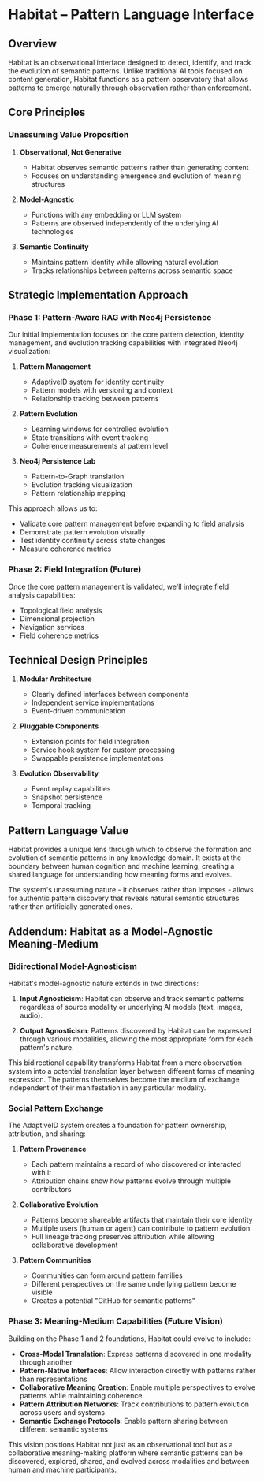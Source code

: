 # Habitat – Pattern Language Interface

## Overview

Habitat is an observational interface designed to detect, identify, and track the evolution of semantic patterns. Unlike traditional AI tools focused on content generation, Habitat functions as a pattern observatory that allows patterns to emerge naturally through observation rather than enforcement.

## Core Principles

### Unassuming Value Proposition

1. **Observational, Not Generative**
   - Habitat observes semantic patterns rather than generating content
   - Focuses on understanding emergence and evolution of meaning structures

2. **Model-Agnostic**
   - Functions with any embedding or LLM system
   - Patterns are observed independently of the underlying AI technologies

3. **Semantic Continuity**
   - Maintains pattern identity while allowing natural evolution
   - Tracks relationships between patterns across semantic space

## Strategic Implementation Approach

### Phase 1: Pattern-Aware RAG with Neo4j Persistence

Our initial implementation focuses on the core pattern detection, identity management, and evolution tracking capabilities with integrated Neo4j visualization:

1. **Pattern Management**
   - AdaptiveID system for identity continuity
   - Pattern models with versioning and context
   - Relationship tracking between patterns

2. **Pattern Evolution**
   - Learning windows for controlled evolution
   - State transitions with event tracking
   - Coherence measurements at pattern level

3. **Neo4j Persistence Lab**
   - Pattern-to-Graph translation
   - Evolution tracking visualization
   - Pattern relationship mapping

This approach allows us to:
- Validate core pattern management before expanding to field analysis
- Demonstrate pattern evolution visually
- Test identity continuity across state changes
- Measure coherence metrics

### Phase 2: Field Integration (Future)

Once the core pattern management is validated, we'll integrate field analysis capabilities:
- Topological field analysis
- Dimensional projection
- Navigation services
- Field coherence metrics

## Technical Design Principles

1. **Modular Architecture**
   - Clearly defined interfaces between components
   - Independent service implementations
   - Event-driven communication

2. **Pluggable Components**
   - Extension points for field integration
   - Service hook system for custom processing
   - Swappable persistence implementations

3. **Evolution Observability**
   - Event replay capabilities
   - Snapshot persistence
   - Temporal tracking

## Pattern Language Value

Habitat provides a unique lens through which to observe the formation and evolution of semantic patterns in any knowledge domain. It exists at the boundary between human cognition and machine learning, creating a shared language for understanding how meaning forms and evolves.

The system's unassuming nature - it observes rather than imposes - allows for authentic pattern discovery that reveals natural semantic structures rather than artificially generated ones.

## Addendum: Habitat as a Model-Agnostic Meaning-Medium

### Bidirectional Model-Agnosticism

Habitat's model-agnostic nature extends in two directions:

1. **Input Agnosticism**: Habitat can observe and track semantic patterns regardless of source modality or underlying AI models (text, images, audio).

2. **Output Agnosticism**: Patterns discovered by Habitat can be expressed through various modalities, allowing the most appropriate form for each pattern's nature.

This bidirectional capability transforms Habitat from a mere observation system into a potential translation layer between different forms of meaning expression. The patterns themselves become the medium of exchange, independent of their manifestation in any particular modality.

### Social Pattern Exchange

The AdaptiveID system creates a foundation for pattern ownership, attribution, and sharing:

1. **Pattern Provenance**
   - Each pattern maintains a record of who discovered or interacted with it
   - Attribution chains show how patterns evolve through multiple contributors

2. **Collaborative Evolution**
   - Patterns become shareable artifacts that maintain their core identity
   - Multiple users (human or agent) can contribute to pattern evolution
   - Full lineage tracking preserves attribution while allowing collaborative development

3. **Pattern Communities**
   - Communities can form around pattern families
   - Different perspectives on the same underlying pattern become visible
   - Creates a potential "GitHub for semantic patterns"

### Phase 3: Meaning-Medium Capabilities (Future Vision)

Building on the Phase 1 and 2 foundations, Habitat could evolve to include:

- **Cross-Modal Translation**: Express patterns discovered in one modality through another
- **Pattern-Native Interfaces**: Allow interaction directly with patterns rather than representations
- **Collaborative Meaning Creation**: Enable multiple perspectives to evolve patterns while maintaining coherence
- **Pattern Attribution Networks**: Track contributions to pattern evolution across users and systems
- **Semantic Exchange Protocols**: Enable pattern sharing between different semantic systems

This vision positions Habitat not just as an observational tool but as a collaborative meaning-making platform where semantic patterns can be discovered, explored, shared, and evolved across modalities and between human and machine participants.